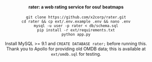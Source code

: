 <div align="center">
  <h4 align="center">rater: a web rating service for osu! beatmaps</h4>
  <p align="center">
    <code>git clone https://github.com/x2corp/rater.git</code><br>
    <code>cd rater && cp ext/.env.example .env && nano .env</code><br>
    <code>mysql -u user -p rater < db/schema.sql</code><br>
    <code>pip install -r ext/requirements.txt</code><br>
    <code>python app.py</code><br>
  </p>
  Install MySQL >= 9.1 and <code>CREATE DATABASE rater;</code> before running this.<br>
  Thank you to Apollo for providing old OMDB data; this is available at <code>ext/omdb.sql</code> for testing.
</div>